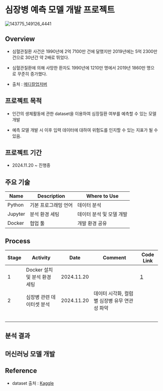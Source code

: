 # 심장병 예측 모델 개발 프로젝트

![143775_149126_4441](https://github.com/SeokcheonMoon/heart_disease_predictions/assets/151099231/cdd265c9-2075-45a8-ab0a-36ba640b8a6d)

## Overview
- 심혈관질환 사건은 1990년에 2억 7100만 건에 달했지만 2019년에는 5억 2300만 건으로 30년간 약 2배로 뛰었다. 

- 심혈관질환에 의해 사망한 환자도 1990년에 1210만 명에서 2019년 1860만 명으로 꾸준히 증가했다. 

- 출처 : [메디칼업저버](http://www.monews.co.kr/news/articleView.html?idxno=300602)

## 프로젝트 목적

- 인간의 생체활동에 관한 dataset을 이용하여 심장질환 여부를 예측할 수 있는 모델 개발 

- 예측 모델 개발 시 이후 입력 데이터에 대하여 위험도를 인지할 수 있는 지표가 될 수 있음.

## 프로젝트 기간

- 2024.11.20 ~ 진행중

## 주요 기술
|Name|Description|Where to Use|
|--|--|--|
|Python|기본 프로그래밍 언어|데이터 분석|
|Jupyter|분석 환경 세팅|데이터 분석 및 모델 개발|
|Docker|협업 툴|개발 환경 공유|

## Process

|Stage|Activity|Date|Comment|Code Link|
|--|--|--|--|--|
|1|Docker 설치 및 분석 환경 세팅|2024.11.20||[1](https://github.com/SeokcheonMoon/heart_disease_predictions/blob/main/Docker/docker-compose.yml)|
|2|심장병 관련 데이터셋 분석|2024.11.20|데이터 시각화, 컬럼별 심장병 유무 연관성 파악||
||||||
||||||
||||||
||||||
||||||

## 분석 결과


## 머신러닝 모델 개발

## Reference
- dataset 출처 : [Kaggle](https://www.kaggle.com/datasets/aqleemkhan/heart-disease-2020/data)
